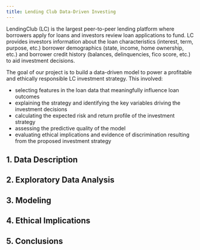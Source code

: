 ```yaml
---
title: Lending Club Data-Driven Investing
---
```




LendingClub (LC) is the largest peer-to-peer lending platform where borrowers apply for loans and investors review loan applications to fund. LC provides investors information about the loan characteristics (interest, term, purpose, etc.) borrower demographics (state, income, home ownership, etc.) and borrower credit history (balances, delinquencies, fico score, etc.) to aid investment decisions.

The goal of our project is to build a data-driven model to power a profitable and ethically responsible LC investment strategy. This involved:
- selecting features in the loan data that meaningfully influence loan outcomes
- explaining the strategy and identifying the key variables driving the investment decisions
- calculating the expected risk and return profile of the investment strategy
- assessing the predictive quality of the model
- evaluating ethical implications and evidence of discrimination resulting from the proposed
investment strategy




## 1. Data Description

## 2. Exploratory Data Analysis

## 3. Modeling

## 4. Ethical Implications

## 5. Conclusions
